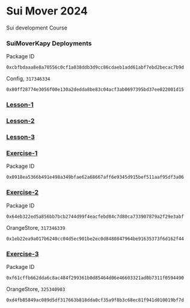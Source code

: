 # Sui Mover 2024
Sui development Course

### SuiMoverKapy Deployments
Package ID
```
0xcbfbdaaa8e8a70556c0cf1a038ddb3d9cc86cdaeb1add61abf7ebd2becac7b9d
```
Config, `317346334`
```
0x80ff28774e3056f00e130a2dedda8be83c04acf3ab0697395bd37ee022001d15
```

### [Lesson-1](./Lesson1/)
### [Lesson-2](./Lesson2/)
### [Lesson-3](./Lesson3/)

### [Exercise-1](./Exercise1/)
Package ID
```
0x0918ea5366b491e498a349bfae62a68667aff6e9345d915bef511aaf95df3a06
```

### [Exercise-2](./Exercise2/)
Package ID
```
0x64eb322ed5a856bb7bcb2744d99f4eacfebd84c7d80ca733907879a2f29e3abf
```
OrangeStore, `317346339`
```
0x1eb22ea9a017b6240cc04d5ec901be2ec0d8480847964be91635373f6d162f44
```

### [Exercise-3](./Exercise3/)
Package ID
```
0xf61cffb662dda6c8ac484f299361b0d85464d06e46603321ad0b7311f0594490
```
OrangeStore, `325340903`
```
0xd4fb85849ac089d5df317663b818dda0cf35a9f8b3c68ec81f941d010019bf7d
```